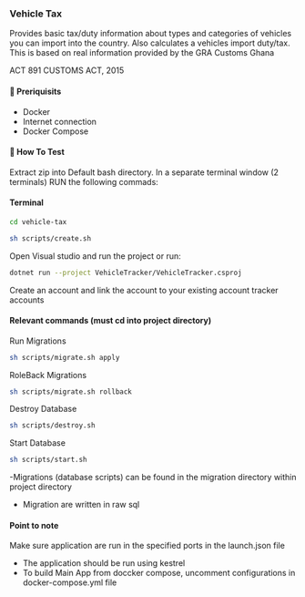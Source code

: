 ### Vehicle Tax

Provides basic tax/duty information about types and categories of vehicles you can import into the country. Also calculates a vehicles import duty/tax. This is based on real information provided by the GRA Customs Ghana

ACT 891 CUSTOMS ACT, 2015

#### 🚀 Preriquisits
- Docker
- Internet connection
- Docker Compose


#### 🚀 How To Test
Extract zip into Default bash directory.
In a separate terminal window (2 terminals) RUN the following commads:

#### Terminal
``` Bash
cd vehicle-tax

sh scripts/create.sh

```
Open Visual studio and run the project or run:

``` Bash
dotnet run --project VehicleTracker/VehicleTracker.csproj

```
Create an account and link the account to your existing account tracker accounts



#### Relevant commands (must cd into project directory)
Run Migrations
``` Bash
sh scripts/migrate.sh apply

```

RoleBack Migrations
``` Bash
sh scripts/migrate.sh rollback

```

Destroy Database
``` Bash
sh scripts/destroy.sh

```

Start Database
``` Bash
sh scripts/start.sh

```

-Migrations (database scripts) can be found in the migration directory within project directory
- Migration are written in raw sql



#### Point to note
Make sure application are run in the specified ports in the launch.json file
- The application should be run using kestrel
- To build Main App from doccker compose, uncomment configurations in docker-compose.yml file


